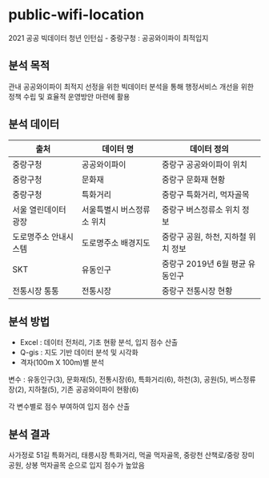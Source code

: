 # public-wifi-location

2021 공공 빅데이터 청년 인턴십 - 중랑구청 : 공공와이파이 최적입지

## 분석 목적
관내 공공와이파이 최적지 선정을 위한 빅데이터 분석을 통해 행정서비스 개선을 위한 정책 수립 및 효율적 운영방안 마련에 활용


## 분석 데이터
|출처|데이터 명|데이터 정의|
|------|---|---|
|중랑구청|공공와이파이|중랑구 공공와이파이 위치|
|중랑구청|문화재|중랑구 문화재 현황|
|중랑구청|특화거리|중랑구 특화거리, 먹자골목|
|서울 열린데이터 광장|서울특별시 버스정류소 위치|중랑구 버스정류소 위치 정보|
|도로명주소 안내시스템|도로명주소 배경지도|중랑구 공원, 하천, 지하철 위치 정보|
|SKT|유동인구|중랑구 2019년 6월 평균 유동인구|
|전통시장 통통|전통시장|중랑구 전통시장 현황|


## 분석 방법
* Excel : 데이터 전처리, 기초 현황 분석, 입지 점수 산출
* Q-gis : 지도 기반 데이터 분석 및 시각화
* 격자(100m X 100m)별 분석
  
변수 : 유동인구(3), 문화재(5), 전통시장(6), 특화거리(6), 하천(3), 공원(5), 버스정류장(2), 지하철(5), 기존 공공와이파이 현황(6)

각 변수별로 점수 부여하여 입지 점수 산출


## 분석 결과
사가정로 51길 특화거리, 태릉시장 특화거리, 먹골 먹자골목, 중랑천 산책로/중랑 장미공원, 상봉 먹자골목 순으로 입지 점수가 높았음
